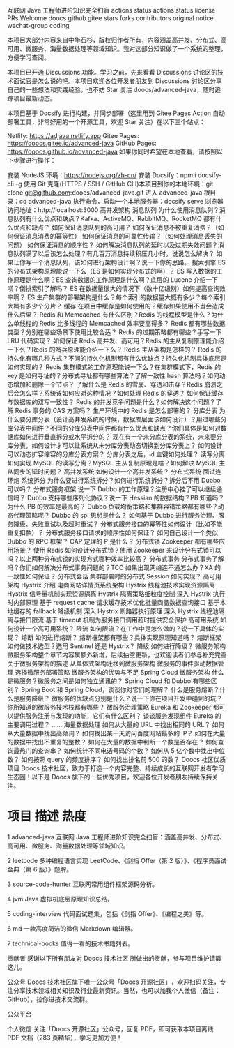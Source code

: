 互联网 Java 工程师进阶知识完全扫盲
actions status actions status license PRs Welcome doocs github gitee stars forks contributors original notice wechat-group coding

本项目大部分内容来自中华石杉，版权归作者所有，内容涵盖高并发、分布式、高可用、微服务、海量数据处理等领域知识。我对这部分知识做了一个系统的整理，方便学习查阅。

本项目已开通 Discussions 功能。学习之前，先来看看 Discussions 讨论区的技术面试官是怎么说的吧。本项目欢迎各位开发者朋友到 Discussions 讨论区分享自己的一些想法和实践经验。也不妨 Star 关注 doocs/advanced-java，随时追踪项目最新动态。

本项目基于 Docsify 进行构建，并同步部署（这里用到 Gitee Pages Action 自动部署工具，非常好用的一个开源工具，欢迎 Star 关注）在以下三个站点：

Netlify: https://adjava.netlify.app
Gitee Pages: https://doocs.gitee.io/advanced-java
GitHub Pages: https://doocs.github.io/advanced-java
如果你同时希望在本地查看，请按照以下步骤进行操作：

安装 NodeJS 环境：https://nodejs.org/zh-cn/
安装 Docsify：npm i docsify-cli -g
使用 Git 克隆(HTTPS / SSH / GitHub CLI)本项目到你的本地环境：git clone git@github.com:doocs/advanced-java.git
进入 advanced-java 根目录：cd advanced-java
执行命令，启动一个本地服务器：docsify serve
浏览器访问地址：http://localhost:3000
高并发架构
消息队列
为什么使用消息队列？消息队列有什么优点和缺点？Kafka、ActiveMQ、RabbitMQ、RocketMQ 都有什么优点和缺点？
如何保证消息队列的高可用？
如何保证消息不被重复消费？（如何保证消息消费的幂等性）
如何保证消息的可靠性传输？（如何处理消息丢失的问题）
如何保证消息的顺序性？
如何解决消息队列的延时以及过期失效问题？消息队列满了以后该怎么处理？有几百万消息持续积压几小时，说说怎么解决？
如果让你写一个消息队列，该如何进行架构设计啊？说一下你的思路。
搜索引擎
ES 的分布式架构原理能说一下么（ES 是如何实现分布式的啊）？
ES 写入数据的工作原理是什么啊？ES 查询数据的工作原理是什么啊？底层的 Lucene 介绍一下呗？倒排索引了解吗？
ES 在数据量很大的情况下（数十亿级别）如何提高查询效率啊？
ES 生产集群的部署架构是什么？每个索引的数据量大概有多少？每个索引大概有多少个分片？
缓存
在项目中缓存是如何使用的？缓存如果使用不当会造成什么后果？
Redis 和 Memcached 有什么区别？Redis 的线程模型是什么？为什么单线程的 Redis 比多线程的 Memcached 效率要高得多？
Redis 都有哪些数据类型？分别在哪些场景下使用比较合适？
Redis 的过期策略都有哪些？手写一下 LRU 代码实现？
如何保证 Redis 高并发、高可用？Redis 的主从复制原理能介绍一下么？Redis 的哨兵原理能介绍一下么？
Redis 主从架构是怎样的？
Redis 的持久化有哪几种方式？不同的持久化机制都有什么优缺点？持久化机制具体底层是如何实现的？
Redis 集群模式的工作原理能说一下么？在集群模式下，Redis 的 key 是如何寻址的？分布式寻址都有哪些算法？了解一致性 hash 算法吗？如何动态增加和删除一个节点？
了解什么是 Redis 的雪崩、穿透和击穿？Redis 崩溃之后会怎么样？系统该如何应对这种情况？如何处理 Redis 的穿透？
如何保证缓存与数据库的双写一致性？
Redis 的并发竞争问题是什么？如何解决这个问题？了解 Redis 事务的 CAS 方案吗？
生产环境中的 Redis 是怎么部署的？
分库分表
为什么要分库分表（设计高并发系统的时候，数据库层面该如何设计）？用过哪些分库分表中间件？不同的分库分表中间件都有什么优点和缺点？你们具体是如何对数据库如何进行垂直拆分或水平拆分的？
现在有一个未分库分表的系统，未来要分库分表，如何设计才可以让系统从未分库分表动态切换到分库分表上？
如何设计可以动态扩容缩容的分库分表方案？
分库分表之后，id 主键如何处理？
读写分离
如何实现 MySQL 的读写分离？MySQL 主从复制原理是啥？如何解决 MySQL 主从同步的延时问题？
高并发系统
如何设计一个高并发系统？
分布式系统
面试连环炮
系统拆分
为什么要进行系统拆分？如何进行系统拆分？拆分后不用 Dubbo 可以吗？
分布式服务框架
说一下 Dubbo 的工作原理？注册中心挂了可以继续通信吗？
Dubbo 支持哪些序列化协议？说一下 Hessian 的数据结构？PB 知道吗？为什么 PB 的效率是最高的？
Dubbo 负载均衡策略和集群容错策略都有哪些？动态代理策略呢？
Dubbo 的 spi 思想是什么？
如何基于 Dubbo 进行服务治理、服务降级、失败重试以及超时重试？
分布式服务接口的幂等性如何设计（比如不能重复扣款）？
分布式服务接口请求的顺序性如何保证？
如何自己设计一个类似 Dubbo 的 RPC 框架？
CAP 定理的 P 是什么？
分布式锁
Zookeeper 都有哪些应用场景？
使用 Redis 如何设计分布式锁？使用 Zookeeper 来设计分布式锁可以吗？以上两种分布式锁的实现方式哪种效率比较高？
分布式事务
分布式事务了解吗？你们如何解决分布式事务问题的？TCC 如果出现网络连不通怎么办？XA 的一致性如何保证？
分布式会话
集群部署时的分布式 Session 如何实现？
高可用架构
Hystrix 介绍
电商网站详情页系统架构
Hystrix 线程池技术实现资源隔离
Hystrix 信号量机制实现资源隔离
Hystrix 隔离策略细粒度控制
深入 Hystrix 执行时内部原理
基于 request cache 请求缓存技术优化批量商品数据查询接口
基于本地缓存的 fallback 降级机制
深入 Hystrix 断路器执行原理
深入 Hystrix 线程池隔离与接口限流
基于 timeout 机制为服务接口调用超时提供安全保护
高可用系统
如何设计一个高可用系统？
限流
如何限流？在工作中是怎么做的？说一下具体的实现？
熔断
如何进行熔断？
熔断框架都有哪些？具体实现原理知道吗？
熔断框架如何做技术选型？选用 Sentinel 还是 Hystrix？
降级
如何进行降级？
微服务架构
微服务架构整个章节内容属额外新增，后续抽空更新，也欢迎读者们参与补充完善
关于微服务架构的描述
从单体式架构迁移到微服务架构
微服务的事件驱动数据管理
选择微服务部署策略
微服务架构的优势与不足
Spring Cloud 微服务架构
什么是微服务？微服务之间是如何独立通讯的？
Spring Cloud 和 Dubbo 有哪些区别？
Spring Boot 和 Spring Cloud，谈谈你对它们的理解？
什么是服务熔断？什么是服务降级？
微服务的优缺点分别是什么？说一下你在项目开发中碰到的坑？
你所知道的微服务技术栈都有哪些？
微服务治理策略
Eureka 和 Zookeeper 都可以提供服务注册与发现的功能，它们有什么区别？
谈谈服务发现组件 Eureka 的主要调用过程？
......
海量数据处理
如何从大量的 URL 中找出相同的 URL？
如何从大量数据中找出高频词？
如何找出某一天访问百度网站最多的 IP？
如何在大量的数据中找出不重复的整数？
如何在大量的数据中判断一个数是否存在？
如何查询最热门的查询串？
如何统计不同电话号码的个数？
如何从 5 亿个数中找出中位数？
如何按照 query 的频度排序？
如何找出排名前 500 的数？
Doocs 社区优质项目
Doocs 技术社区，致力于打造一个内容完整、持续成长的互联网开发者学习生态圈！以下是 Doocs 旗下的一些优秀项目，欢迎各位开发者朋友持续保持关注。

#	项目	描述	热度
1	advanced-java	互联网 Java 工程师进阶知识完全扫盲：涵盖高并发、分布式、高可用、微服务、海量数据处理等领域知识。	

2	leetcode	多种编程语言实现 LeetCode、《剑指 Offer（第 2 版）》、《程序员面试金典（第 6 版）》题解。	

3	source-code-hunter	互联网常用组件框架源码分析。	

4	jvm	Java 虚拟机底层原理知识总结。	

5	coding-interview	代码面试题集，包括《剑指 Offer》、《编程之美》等。	

6	md	一款高度简洁的微信 Markdown 编辑器。	

7	technical-books	值得一看的技术书籍列表。	

贡献者
感谢以下所有朋友对 Doocs 技术社区 所做出的贡献，参与项目维护请戳这儿。



公众号
Doocs 技术社区旗下唯一公众号「Doocs 开源社区」​，欢迎扫码关注，专注分享技术领域相关知识及行业最新资讯。当然，也可以加我个人微信（备注：GitHub），拉你进技术交流群。


公众平台

个人微信
关注「Doocs 开源社区」公众号，回复 PDF，即可获取本项目离线 PDF 文档（283 页精华），学习更加方便！

